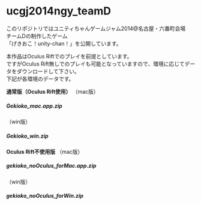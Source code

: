 ucgj2014ngy_teamD
=================
<p>
このリポジトリではユニティちゃんゲームジャム2014@名古屋・六番町会場　チームDの制作したゲーム<br />
「げきおこ！unity-chan！」を公開しています。
</p>
<p>
本作品はOculus Riftでのプレイを前提としています。<br />
ですがOculus Rift無しでのプレイも可能となっていますので、環境に応じてデータをダウンロードして下さい。<br />
下記が各環境のデータです。
</p>

<p>
<strong>通常版（Oculus Rift使用）</strong>
（mac版）
<h5>Gekioko_mac.app.zip</h5>
（win版）
<h5>Gekioko_win.zip</h5>
</p>

<p>
<strong>Oculus Rift不使用版</strong>
（mac版）
<h5>gekioko_noOculus_forMac.app.zip</h5>
（win版）
<h5>gekioko_noOculus_forWin.zip</h5>
</p>
